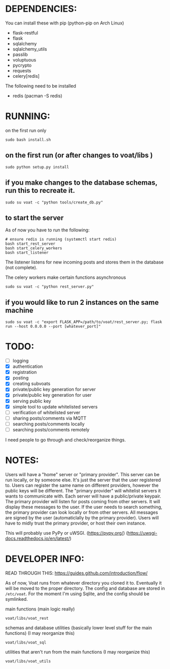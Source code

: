 


# DEPENDENCIES:

You can install these with pip (python-pip on Arch Linux)

* flask-restful
* flask
* sqlalchemy
* sqlalchemy_utils
* passlib
* voluptuous
* pycrypto
* requests
* celery[redis]

The following need to be installed
* redis (pacman -S redis)



# RUNNING:
on the first run only

```
sudo bash install.sh
```



## on the first run (or after changes to voat/libs )  

```cd /where/ever/voat/libs
sudo python setup.py install
```

## if you make changes to the database schemas, run this to recreate it. 
```
sudo su voat -c "python tools/create_db.py"
```


## to start the server

As of now you have to run the following:

```
# ensure redis is running (systemctl start redis)
bash start_rest_server
bash start_celery_workers
bash start_listener 
```

The listener listens for new incoming posts and stores them in the database (not complete).

The celery workers make certain functions asynchronous




```sudo su voat -c "python rest_server.py"```

## if you would like to run 2 instances on the same machine

``` 
sudo su voat -c "export FLASK_APP=/path/to/voat/rest_server.py; flask run --host 0.0.0.0 --port [whatever_port]"
```


# TODO:

- [ ] logging
- [x] authentication
- [x] registration 
- [x] posting 
- [x] creating subvoats 
- [x] private/public key generation for server
- [x] private/public key generation for user
- [x] serving public key
- [x] simple tool to update whitelisted servers 
- [ ] verification of whitelisted server 
- [ ] sharing posts/comments via MQTT 
- [ ] searching posts/comments locally
- [ ] searching posts/comments remotely

I need people to go through and check/reorganize things. 



# NOTES:

Users will have a "home" server or "primary provider". This server can be run locally, or by someone else. It's just the server that the user registered to. Users can register the same name on different providers, however the public keys will be different. The "primary provider" will whitelist servers it wants to communicate with. Each server will have a public/private keypair. The primary provider will listen for posts coming from other servers. It will display these messages to the user. If the user needs to search something, the primary provider can look locally or from other servers. All messages are signed by the user (automaticlally by the primary provider). Users will have to midly trust the primary provider, or host their own instance. 

This will probably use PyPy or uWSGI. (https://pypy.org/) (https://uwsgi-docs.readthedocs.io/en/latest/)


# DEVELOPER INFO:

READ THROUGH THIS: https://guides.github.com/introduction/flow/

As of now, Voat runs from whatever directory you cloned it to. Eventually it will be moved to the proper directory. The config and database are stored in `/etc/voat`. For the moment I'm using Sqlite, and the config should be symlinked. 


main functions (main logic really)

```voat/libs/voat_rest``` 


schemas and database utilities (basically lower level stuff for the main functions) (I may reorganize this)

```voat/libs/voat_sql``` 


utilities that aren't run from the main functions (I may reorganize this)

```voat/libs/voat_utils```





